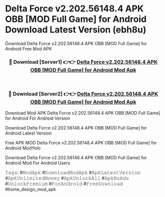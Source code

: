 # Delta Force v2.202.56148.4 APK   OBB [MOD Full Game] for Android Download Latest Version (ebh8u)
Download Delta Force v2.202.56148.4 APK   OBB [MOD Full Game] for Android Free Mod APK

<div align="center">
<h3>🔴 Download [Server1] 👉👉 <a href="https://apkcomod.com?title=Delta_Force_v2.202.56148.4_APK___OBB_[MOD_Full_Game]_for_Android">Delta Force v2.202.56148.4 APK   OBB [MOD Full Game] for Android Mod Apk</a></h3><br>

<h3>🔴 Download [Server2] 👉👉 <a href="https://apkcomod.com?title=Delta_Force_v2.202.56148.4_APK___OBB_[MOD_Full_Game]_for_Android">Delta Force v2.202.56148.4 APK   OBB [MOD Full Game] for Android Mod Apk</a></h3>
</div>


Download Mod APK Delta Force v2.202.56148.4 APK   OBB [MOD Full Game] for Android For Android Version

Download Delta Force v2.202.56148.4 APK   OBB [MOD Full Game] for Android Latest Version

Free APK MOD Delta Force v2.202.56148.4 APK   OBB [MOD Full Game] for Android ModYolo

Download Delta Force v2.202.56148.4 APK   OBB [MOD Full Game] for Android Mod For Android Users

𝚃𝚊𝚐𝚜: #𝙼𝚘𝚍𝙰𝚙𝚔 #𝙳𝚘𝚠𝚗𝚕𝚘𝚊𝚍𝙼𝚘𝚍𝙰𝚙𝚔 #𝙰𝚙𝚔𝙻𝚊𝚝𝚎𝚜𝚝𝚅𝚎𝚛𝚜𝚒𝚘𝚗 #𝙰𝚙𝚔𝚄𝚗𝚕𝚒𝚖𝚒𝚝𝚎𝚍𝙼𝚘𝚗𝚎𝚢 #𝙰𝚙𝚔𝚄𝚗𝚕𝚘𝚌𝚔𝙰𝚕𝚕 #𝙰𝚙𝚔𝙽𝚘𝙰𝚍𝚜 #𝚄𝚗𝚕𝚘𝚌𝚔𝙿𝚛𝚎𝚖𝚒𝚞𝚖 #𝙵𝚘𝚛𝙰𝚗𝚍𝚛𝚘𝚒𝚍 #𝙵𝚛𝚎𝚎𝙳𝚘𝚠𝚗𝚕𝚘𝚊𝚍 #home_design_mod_apk